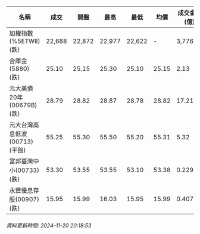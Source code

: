 | 名稱 | 成交 | 開盤 | 最高 | 最低 | 均價 | 成交金額(億) | 昨收 | 漲跌幅 | 漲跌 | 總量 | 昨量 | 振幅 |
| -------- | -------- | -------- | -------- |-------- | -------- | -------- |-------- |-------- |-------- | -------- | -------- |-------- |
|加權指數(%5ETWII) (跌)|22,688|22,872|22,977|22,622|-|3,776.34|22,848|0.70%|160.44|7,257,712|0|1.55%|
|合庫金(5880) (跌)|25.10|25.15|25.30|25.10|25.15|2.13|25.45|1.38%|0.35|8,489|9,823|0.79%|
|元大美債20年(00679B) (跌)|28.79|28.82|28.87|28.78|28.82|17.21|28.80|0.03%|0.01|59,693|32,515|0.31%|
|元大台灣高息低波(00713) (平盤)|55.25|55.30|55.50|55.20|55.31|5.32|55.25|0.00%|0.00|9,623|15,175|0.54%|
|富邦臺灣中小(00733) (跌)|53.30|53.55|53.55|53.10|53.38|0.229|53.40|0.19%|0.10|429|1,066|0.84%|
|永豐優息存股(00907) (跌)|15.95|15.99|16.03|15.95|15.99|0.407|15.96|0.06%|0.01|2,543|2,699|0.50%|
###### 資料更新時間: 2024-11-20 20:18:53